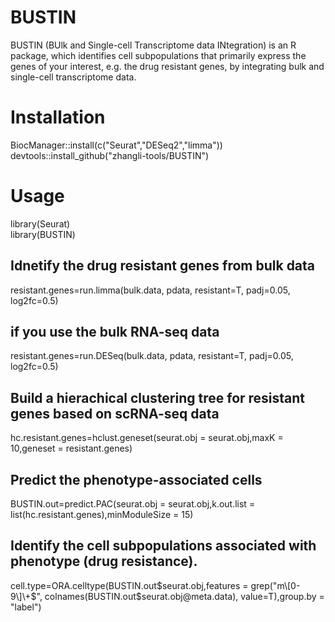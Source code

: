 # BUSTIN
BUSTIN (BUlk and Single-cell Transcriptome data INtegration) is an R package, which identifies cell subpopulations that primarily express the genes of your interest, e.g. the drug resistant genes, by integrating bulk and single-cell transcriptome data.

# Installation
BiocManager::install(c("Seurat","DESeq2","limma")) <br>
devtools::install_github("zhangli-tools/BUSTIN")<br>
# Usage
library(Seurat)<br>
library(BUSTIN)<br>
## Idnetify the drug resistant genes from bulk data <br>
resistant.genes=run.limma(bulk.data, pdata, resistant=T, padj=0.05, log2fc=0.5)
## if you use the bulk RNA-seq data <br>
resistant.genes=run.DESeq(bulk.data, pdata, resistant=T, padj=0.05, log2fc=0.5)
## Build a hierachical clustering tree for resistant genes based on scRNA-seq data <br>
hc.resistant.genes=hclust.geneset(seurat.obj = seurat.obj,maxK = 10,geneset = resistant.genes) <br>
## Predict the phenotype-associated cells<br>
BUSTIN.out=predict.PAC(seurat.obj = seurat.obj,k.out.list = list(hc.resistant.genes),minModuleSize = 15) <br>
## Identify the cell subpopulations associated with phenotype (drug resistance).<br>
cell.type=ORA.celltype(BUSTIN.out$seurat.obj,features = grep("m\[0-9\]\+$", colnames(BUSTIN.out$seurat.obj\@meta.data), value=T),group.by = "label") <br>
